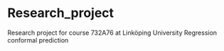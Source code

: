 # Research_project
Research project for course 732A76 at Linköping University
Regression conformal prediction